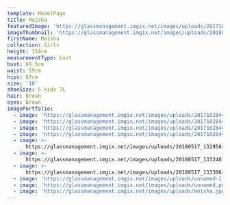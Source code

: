 ```yaml
---
template: ModelPage
title: Meisha
featuredImage: 'https://glassmanagement.imgix.net/images/uploads/201710284189crop.jpg'
imageThumbnail: 'https://glassmanagement.imgix.net/images/uploads/20180517_132837.png'
firstName: Meisha
collection: Girls
height: 154cm
measurementType: bust
bust: 66.5cm
waist: 59cm
hips: 67cm
size: '10'
shoeSize: 5 kids 7L
hair: Brown
eyes: Brown
imagePortfolio:
  - image: 'https://glassmanagement.imgix.net/images/uploads/201710284431bw.jpg'
  - image: 'https://glassmanagement.imgix.net/images/uploads/201710284413.jpg'
  - image: 'https://glassmanagement.imgix.net/images/uploads/201710284425.jpg'
  - image: 'https://glassmanagement.imgix.net/images/uploads/201710284431.jpg'
  - image: >-
      https://glassmanagement.imgix.net/images/uploads/20180517_132958-3072x3104.png
  - image: >-
      https://glassmanagement.imgix.net/images/uploads/20180517_133246-3072x3095.png
  - image: >-
      https://glassmanagement.imgix.net/images/uploads/20180517_133306-3072x3544.png
  - image: 'https://glassmanagement.imgix.net/images/uploads/unnamed-1.png'
  - image: 'https://glassmanagement.imgix.net/images/uploads/unnamed.png'
  - image: 'https://glassmanagement.imgix.net/images/uploads/meisha.jpg'
---
```


